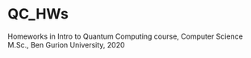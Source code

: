 # QC_HWs
Homeworks in Intro to Quantum Computing course, Computer Science M.Sc., Ben Gurion University, 2020
